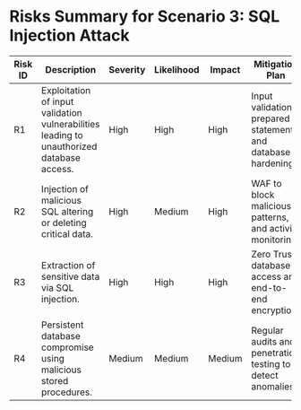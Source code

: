 # Risks Summary for Scenario 3: SQL Injection Attack

| Risk ID | Description                                         | Severity | Likelihood | Impact | Mitigation Plan                                      |
|---------|-----------------------------------------------------|----------|------------|--------|------------------------------------------------------|
| R1      | Exploitation of input validation vulnerabilities leading to unauthorized database access. | High     | High       | High   | Input validation, prepared statements, and database hardening. |
| R2      | Injection of malicious SQL altering or deleting critical data. | High     | Medium     | High   | WAF to block malicious patterns, and activity monitoring. |
| R3      | Extraction of sensitive data via SQL injection.    | High     | High       | High   | Zero Trust database access and end-to-end encryption. |
| R4      | Persistent database compromise using malicious stored procedures. | Medium   | Medium     | Medium | Regular audits and penetration testing to detect anomalies. |
